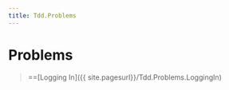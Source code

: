 ```yaml
---
title: Tdd.Problems
---
```

# Problems

> ==[Logging In]({{ site.pagesurl}}/Tdd.Problems.LoggingIn)


